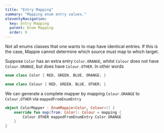 ```yaml
---
title: "Entry Mapping"
summary: "Mapping enum entry values."
eleventyNavigation:
  key: Entry Mapping
  parent: Enum Mapping
  order: 9
---
```


Not all enums classes that one wants to map have identical entries. If this is the case,
Mappie cannot determine which source must map to which target.

Suppose `Color` has an extra entry `Color.ORANGE`, whilst `Colour` does
not have `Colour.ORANGE`, but does have `Colour.OTHER`. In other words 
```kotlin
enum class Color { RED, GREEN, BLUE, ORANGE; }

enum class Colour { RED, GREEN, BLUE, OTHER; }
```

We can generate a complete mapper by mapping `Colour.ORANGE` to `Colour.OTHER` via `mappedFromEnumEntry`
```kotlin
object ColorMapper : EnumMappie<Color, Colour>() {
    override fun map(from: Color): Colour = mapping {
        Colour.OTHER mappedFromEnumEntry Color.ORANGE
    }
}
```
